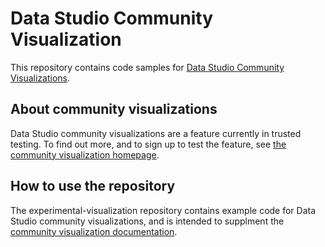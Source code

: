 # Data Studio Community Visualization 

This repository contains code samples for [Data Studio Community
Visualizations](https://developers.google.com/datastudio/visualization/).

## About community visualizations
Data Studio community visualizations are a feature currently in trusted testing.
To find out more, and to sign up to test the feature, see [the community
visualization
homepage](https://developers.google.com/datastudio/visualization/).

## How to use the repository 
The experimental-visualization repository contains example code for Data Studio
community visualizations, and is intended to supplment the [community
visualization
documentation](https://developers.google.com/datastudio/visualization).
